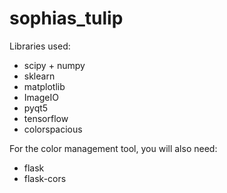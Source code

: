 # sophias_tulip

Libraries used: 
* scipy + numpy
* sklearn
* matplotlib
* ImageIO
* pyqt5
* tensorflow
* colorspacious

For the color management tool, you will also need:
* flask
* flask-cors